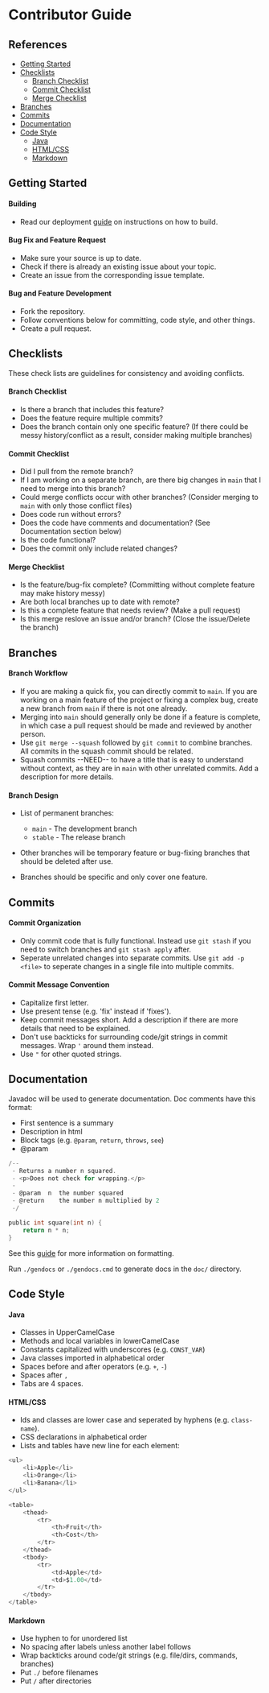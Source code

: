 # Contributor Guide

## References
- [Getting Started](#getting-started)
- [Checklists](#checklists)
    - [Branch Checklist](#branch-checklist)
    - [Commit Checklist](#commit-checklist)
    - [Merge Checklist](#merge-checklist)
- [Branches](#branches)
- [Commits](#commits)
- [Documentation](#documentation)
- [Code Style](#code-style)
    - [Java](#java)
    - [HTML/CSS](#htmlcss)
    - [Markdown](#markdown)

## Getting Started

#### Building
- Read our deployment [guide](https://github.com/iskapoor/group-l/wiki/Deployment) on instructions on how to build.

#### Bug Fix and Feature Request
- Make sure your source is up to date.
- Check if there is already an existing issue about your topic.
- Create an issue from the corresponding issue template. 

#### Bug and Feature Development
- Fork the repository.
- Follow conventions below for committing, code style, and other things.
- Create a pull request.

## Checklists
These check lists are guidelines for consistency and avoiding conflicts.

#### Branch Checklist
- Is there a branch that includes this feature?
- Does the feature require multiple commits?
- Does the branch contain only one specific feature? (If there could be messy history/conflict as a result, consider making multiple branches)

#### Commit Checklist
- Did I pull from the remote branch?
- If I am working on a separate branch, are there big changes in `main` that I need to merge into this branch?
- Could merge conflicts occur with other branches? (Consider merging to `main` with only those conflict files)
- Does code run without errors?
- Does the code have comments and documentation? (See Documentation section below)
- Is the code functional?
- Does the commit only include related changes?

#### Merge Checklist
- Is the feature/bug-fix complete? (Committing without complete feature may make history messy)
- Are both local branches up to date with remote?
- Is this a complete feature that needs review? (Make a pull request)
- Is this merge reslove an issue and/or branch? (Close the issue/Delete the branch)

## Branches

#### Branch Workflow
- If you are making a quick fix, you can directly commit to `main`. If you are working on a main feature of the project or fixing a complex bug, create a new branch from `main` if there is not one already.
- Merging into `main` should generally only be done if a feature is complete, in which case a pull request should be made and reviewed by another person.
- Use `git merge --squash` followed by `git commit` to combine branches. All commits in the squash commit should be related.
- Squash commits --NEED-- to have a title that is easy to understand without context, as they are in `main` with other unrelated commits. Add a description for more details.

#### Branch Design
- List of permanent branches:
    - `main`   - The development branch
    - `stable` - The release branch

- Other branches will be temporary feature or bug-fixing branches that should be deleted after use.
- Branches should be specific and only cover one feature.

## Commits

#### Commit Organization
- Only commit code that is fully functional. Instead use `git stash` if you need to switch branches and `git stash apply` after.
- Seperate unrelated changes into separate commits. Use `git add -p <file>` to seperate changes in a single file into multiple commits.

#### Commit Message Convention
- Capitalize first letter.
- Use present tense (e.g. 'fix' instead if 'fixes').
- Keep commit messages short. Add a description if there are more details that need to be explained.
- Don't use backticks for surrounding code/git strings in commit messages. Wrap `'` around them instead.
- Use `"` for other quoted strings.

## Documentation
Javadoc will be used to generate documentation.
Doc comments have this format:

- First sentence is a summary
- Description in html
- Block tags (e.g. `@param`, `return`, `throws`, `see`)
- @param

```c
/--
 - Returns a number n squared.
 - <p>Does not check for wrapping.</p>
 -
 - @param  n  the number squared
 - @return    the number n multiplied by 2
 -/

public int square(int n) {
    return n * n;
}
```

See this [guide](https://www.oracle.com/technical-resources/articles/java/javadoc-tool.html) for more information on formatting.

Run `./gendocs` or `./gendocs.cmd` to generate docs in the `doc/` directory.

## Code Style

#### Java
- Classes in UpperCamelCase
- Methods and local variables in lowerCamelCase
- Constants capitalized with underscores (e.g. `CONST_VAR`)
- Java classes imported in alphabetical order
- Spaces before and after operators (e.g. `+`, `-`) 
- Spaces after `,`
- Tabs are 4 spaces.

#### HTML/CSS
- Ids and classes are lower case and seperated by hyphens (e.g. `class-name`).
- CSS declarations in alphabetical order
- Lists and tables have new line for each element:

```c
<ul>
    <li>Apple</li>
    <li>Orange</li>
    <li>Banana</li>
</ul>
```

```c
<table>
    <thead>
        <tr>
            <th>Fruit</th>
            <th>Cost</th>
        </tr>
    </thead>
    <tbody>
        <tr>
            <td>Apple</td>
            <td>$1.00</td>
        </tr>
    </tbody>
</table>
```

#### Markdown
- Use hyphen to for unordered list
- No spacing after labels unless another label follows
- Wrap backticks around code/git strings (e.g. file/dirs, commands, branches)
- Put `./` before filenames
- Put `/` after directories 

